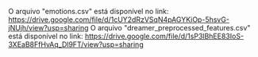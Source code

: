 O arquivo "emotions.csv" está disponível no link: https://drive.google.com/file/d/1cUY2dRzVSqN4pAGYKiOp-5hsvG-jNUjh/view?usp=sharing
O arquivo "dreamer_preprocessed_features.csv" está disponível no link: https://drive.google.com/file/d/1sP3lBhEE83IoS-3XEaB8FfHvAq_Dl9FT/view?usp=sharing
